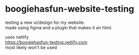 # boogiehasfun-website-testing
testing a new ui/design for my website.
<br>made using figma and a plugin that makes it an html.

uses netlify<br>
https://boogiehasfun-testing.netlify.com<br>
most likely won't be used 
